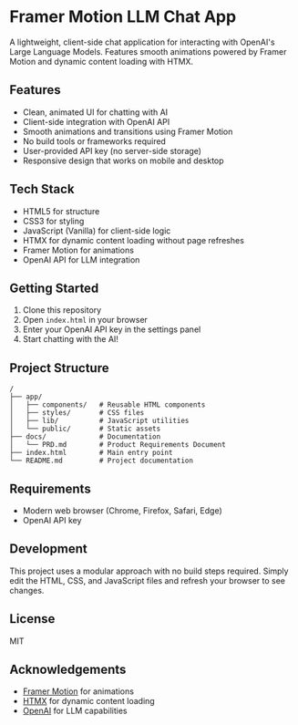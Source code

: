# Framer Motion LLM Chat App

A lightweight, client-side chat application for interacting with OpenAI's Large Language Models. Features smooth animations powered by Framer Motion and dynamic content loading with HTMX.

## Features

- Clean, animated UI for chatting with AI
- Client-side integration with OpenAI API
- Smooth animations and transitions using Framer Motion
- No build tools or frameworks required
- User-provided API key (no server-side storage)
- Responsive design that works on mobile and desktop

## Tech Stack

- HTML5 for structure
- CSS3 for styling
- JavaScript (Vanilla) for client-side logic
- HTMX for dynamic content loading without page refreshes
- Framer Motion for animations
- OpenAI API for LLM integration

## Getting Started

1. Clone this repository
2. Open `index.html` in your browser
3. Enter your OpenAI API key in the settings panel
4. Start chatting with the AI!

## Project Structure

```
/
├── app/
│   ├── components/   # Reusable HTML components
│   ├── styles/       # CSS files
│   ├── lib/          # JavaScript utilities
│   └── public/       # Static assets
├── docs/             # Documentation
│   └── PRD.md        # Product Requirements Document
├── index.html        # Main entry point
└── README.md         # Project documentation
```

## Requirements

- Modern web browser (Chrome, Firefox, Safari, Edge)
- OpenAI API key

## Development

This project uses a modular approach with no build steps required. Simply edit the HTML, CSS, and JavaScript files and refresh your browser to see changes.

## License

MIT

## Acknowledgements

- [Framer Motion](https://motion.dev/) for animations
- [HTMX](https://htmx.org/) for dynamic content loading
- [OpenAI](https://openai.com/) for LLM capabilities 